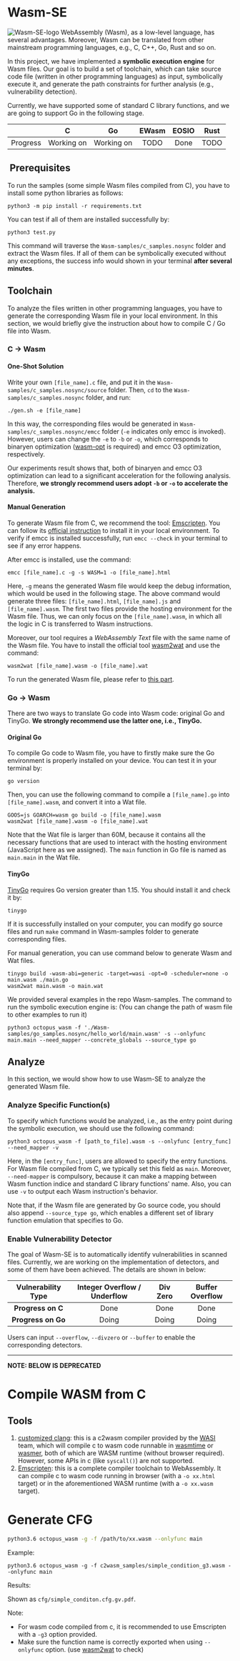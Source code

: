 # Wasm-SE
![Wasm-SE-logo](./images/wasm-se-logo.png)
WebAssembly (Wasm), as a low-level language, has several advantages. Moreover, Wasm can be translated from other mainstream programming languages, e.g., C, C++, Go, Rust and so on.

In this project, we have implemented a **symbolic execution engine** for Wasm files. Our goal is to build a set of toolchain, which can take source code file (written in other programming languages) as input, symbolically execute it, and generate the path constraints for further analysis (e.g., vulnerability detection).

Currently, we have supported some of standard C library functions, and we are going to support Go in the following stage.

|          |     C      |     Go     | EWasm | EOSIO | Rust  |
| :------: | :--------: | :--------: | :---: | :---: | :---: |
| Progress | Working on | Working on | TODO  | Done  | TODO  |

##  Prerequisites 
To run the samples (some simple Wasm files compiled from C), you have to install some python libraries as follows:

```shell
python3 -m pip install -r requirements.txt
```

You can test if all of them are installed successfully by:

```shell
python3 test.py
```

This command will traverse the `Wasm-samples/c_samples.nosync` folder and extract the Wasm files. If all of them can be symbolically executed without any exceptions, the success info would shown in your terminal **after several minutes**.

## Toolchain

To analyze the files written in other programming languages, you have to generate the corresponding Wasm file in your local environment. In this section, we would briefly give the instruction about how to compile C / Go file into Wasm.

### C -> Wasm

#### One-Shot Solution

Write your own `[file_name].c` file, and put it in the `Wasm-samples/c_samples.nosync/source` folder. Then, `cd` to the `Wasm-samples/c_samples.nosync` folder, and run:

```shell
./gen.sh -e [file_name]
```

In this way, the corresponding files would be generated in `Wasm-samples/c_samples.nosync/emcc` folder (`-e` indicates only emcc is invoked). However, users can change the `-e` to `-b` or `-o`, which corresponds to binaryen optimization ([wasm-opt](https://github.com/WebAssembly/binaryen) is required) and emcc O3 optimization, respectively.

Our experiments result shows that, both of binaryen and emcc O3 optimization can lead to a significant acceleration for the following analysis. Therefore, **we strongly recommend users adopt `-b` or `-o` to accelerate the analysis.**

#### Manual Generation

To generate Wasm file from C, we recommend the tool: [Emscripten](https://emscripten.org/index.html). You can follow its [official instruction](https://emscripten.org/docs/getting_started/downloads.html) to install it in your local environment. To verify if emcc is installed successfully, run `emcc --check` in your terminal to see if any error happens.

After emcc is installed, use the command:
```shell
emcc [file_name].c -g -s WASM=1 -o [file_name].html
```

Here, `-g` means the generated Wasm file would keep the debug information, which would be used in the following stage.
The above command would generate three files: `[file_name].html`, `[file_name].js` and `[file_name].wasm`. The first two files provide the hosting environment for the Wasm file. Thus, we can only focus on the `[file_name].wasm`, in which all the logic in C is transferred to Wasm instructions.

Moreover, our tool requires a *WebAssembly Text* file with the same name of the Wasm file. You have to install the official tool [wasm2wat](https://github.com/WebAssembly/wabt) and use the command:

```shell
wasm2wat [file_name].wasm -o [file_name].wat
```

To run the generated Wasm file, please refer to [this part](#analyze-specific-functions).

### Go -> Wasm

There are two ways to translate Go code into Wasm code: original Go and TinyGo. **We strongly recommend use the latter one, i.e., TinyGo.**

#### Original Go
To compile Go code to Wasm file, you have to firstly make sure the Go environment is properly installed on your device.
You can test it in your terminal by:
```shell
go version
```

Then, you can use the following command to compile a `[file_name].go` into `[file_name].wasm`, and convert it into a Wat file.
```shell
GOOS=js GOARCH=wasm go build -o [file_name].wasm
wasm2wat [file_name].wasm -o [file_name].wat
```

Note that the Wat file is larger than 60M, because it contains all the necessary functions that are used to interact with the hosting environment (JavaScript here as we assigned).
The `main` function in Go file is named as `main.main` in the Wat file.

#### TinyGo
[TinyGo](https://tinygo.org/getting-started/install/) requires Go version greater than 1.15. You should install it and check it by:
```shell
tinygo
```

If it is successfully installed on your computer, you can modify go source files and run `make` command in Wasm-samples folder to generate corresponding files.

For manual generation, you can use command below to generate Wasm and Wat files.
```shell
tinygo build -wasm-abi=generic -target=wasi -opt=0 -scheduler=none -o main.wasm ./main.go
wasm2wat main.wasm -o main.wat
```

We provided several examples in the repo Wasm-samples. The command to run the symbolic execution engine is: (You can change the path of wasm file to other examples to run it)
```shell
python3 octopus_wasm -f './Wasm-samples/go_samples.nosync/hello_world/main.wasm' -s --onlyfunc main.main --need_mapper --concrete_globals --source_type go
```

## Analyze

In this section, we would show how to use Wasm-SE to analyze the generated Wasm file.

### Analyze Specific Function(s)

To specify which functions would be analyzed, i.e., as the entry point during the symbolic execution, we should use the following command:

```shell
python3 octopus_wasm -f [path_to_file].wasm -s --onlyfunc [entry_func] --need_mapper -v
```

Here, in the `[entry_func]`, users are allowed to specify the entry functions. For Wasm file compiled from C, we typically set this field as `main`.
Moreover, `--need-mapper` is compulsory, because it can make a mapping between Wasm function indice and standard C library functions' name.
Also, you can use `-v` to output each Wasm instruction's behavior.

Note that, if the Wasm file are generated by Go source code, you should also append `--source_type go`, which enables a different set of library function emulation that specifies to Go.

### Enable Vulnerability Detector

The goal of Wasm-SE is to automatically identify vulnerabilities in scanned files. Currently, we are working on the implementation of detectors, and some of them have been achieved.
The details are shown in below:

| Vulnerability Type | Integer  Overflow / Underflow | Div Zero | Buffer Overflow |
| :----------------: | :---------------------------: | :------: | :-------------: |
| **Progress on C**  |             Done              |   Done   |      Done       |
| **Progress on Go** |             Doing             |  Doing   |      Doing      |

Users can input `--overflow`, `--divzero` or `--buffer` to enable the corresponding detectors.

----

**NOTE: BELOW IS DEPRECATED**

# Compile WASM from C

## Tools

1. [customized clang](https://github.com/bytecodealliance/wasmtime/blob/main/docs/WASI-tutorial.md#from-c): this is a c2wasm compiler provided by the [WASI](https://wasi.dev/) team, which will compile c to wasm code runnable in [wasmtime](https://wasmtime.dev/) or [wasmer](https://wasmer.io/), both of which are WASM runtime (without browser required). However, some APIs in c (like `syscall()`) are not supported.
2. [Emscripten](https://emscripten.org/): this is a complete compiler toolchain to WebAssembly. It can compile c to wasm code running in browser (with a `-o xx.html` target) or in the aforementioned WASM runtime (with a `-o xx.wasm` target).

# Generate CFG

```bash
python3.6 octopus_wasm -g -f /path/to/xx.wasm --onlyfunc main
```

Example:

```
python3.6 octopus_wasm -g -f c2wasm_samples/simple_condition_g3.wasm --onlyfunc main
```

Results:

Shown as `cfg/simple_conditon.cfg.gv.pdf`.

Note:

- For wasm code compiled from c, it is recommended to use Emscripten with a `-g3` option provided. 
- Make sure the function name is correctly exported when using `--onlyfunc` option. (use [wasm2wat](https://github.com/WebAssembly/wabt) to check)